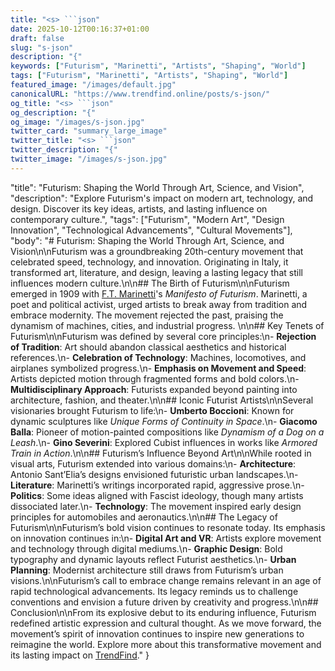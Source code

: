 ```yaml
---
title: "<s> ```json"
date: 2025-10-12T00:16:37+01:00
draft: false
slug: "s-json"
description: "{"
keywords: ["Futurism", "Marinetti", "Artists", "Shaping", "World"]
tags: ["Futurism", "Marinetti", "Artists", "Shaping", "World"]
featured_image: "/images/default.jpg"
canonicalURL: "https://www.trendfind.online/posts/s-json/"
og_title: "<s> ```json"
og_description: "{"
og_image: "/images/s-json.jpg"
twitter_card: "summary_large_image"
twitter_title: "<s> ```json"
twitter_description: "{"
twitter_image: "/images/s-json.jpg"
---
```


"title": "Futurism: Shaping the World Through Art, Science, and Vision",
"description": "Explore Futurism's impact on modern art, technology, and design. Discover its key ideas, artists, and lasting influence on contemporary culture.",
"tags": ["Futurism", "Modern Art", "Design Innovation", "Technological Advancements", "Cultural Movements"],
"body": "# Futurism: Shaping the World Through Art, Science, and Vision\n\nFuturism was a groundbreaking 20th-century movement that celebrated speed, technology, and innovation. Originating in Italy, it transformed art, literature, and design, leaving a lasting legacy that still influences modern culture.\n\n## The Birth of Futurism\n\nFuturism emerged in 1909 with [F.T. Marinetti](https://www.britannica.com/biography/Filippo-Tommaso-Marinetti)'s *Manifesto of Futurism*. Marinetti, a poet and political activist, urged artists to break away from tradition and embrace modernity. The movement rejected the past, praising the dynamism of machines, cities, and industrial progress. \n\n## Key Tenets of Futurism\n\nFuturism was defined by several core principles:\n- **Rejection of Tradition**: Art should abandon classical aesthetics and historical references.\n- **Celebration of Technology**: Machines, locomotives, and airplanes symbolized progress.\n- **Emphasis on Movement and Speed**: Artists depicted motion through fragmented forms and bold colors.\n- **Multidisciplinary Approach**: Futurists expanded beyond painting into architecture, fashion, and theater.\n\n## Iconic Futurist Artists\n\nSeveral visionaries brought Futurism to life:\n- **Umberto Boccioni**: Known for dynamic sculptures like *Unique Forms of Continuity in Space*.\n- **Giacomo Balla**: Pioneer of motion-painted compositions like *Dynamism of a Dog on a Leash*.\n- **Gino Severini**: Explored Cubist influences in works like *Armored Train in Action*.\n\n## Futurism’s Influence Beyond Art\n\nWhile rooted in visual arts, Futurism extended into various domains:\n- **Architecture**: Antonio Sant’Elia’s designs envisioned futuristic urban landscapes.\n- **Literature**: Marinetti’s writings incorporated rapid, aggressive prose.\n- **Politics**: Some ideas aligned with Fascist ideology, though many artists dissociated later.\n- **Technology**: The movement inspired early design principles for automobiles and aeronautics.\n\n## The Legacy of Futurism\n\nFuturism’s bold vision continues to resonate today. Its emphasis on innovation continues in:\n- **Digital Art and VR**: Artists explore movement and technology through digital mediums.\n- **Graphic Design**: Bold typography and dynamic layouts reflect Futurist aesthetics.\n- **Urban Planning**: Modernist architecture still draws from Futurism’s urban visions.\n\nFuturism’s call to embrace change remains relevant in an age of rapid technological advancements. Its legacy reminds us to challenge conventions and envision a future driven by creativity and progress.\n\n## Conclusion\n\nFrom its explosive debut to its enduring influence, Futurism redefined artistic expression and cultural thought. As we move forward, the movement’s spirit of innovation continues to inspire new generations to reimagine the world. Explore more about this transformative movement and its lasting impact on [TrendFind](https://trendfind.com)."
}
```